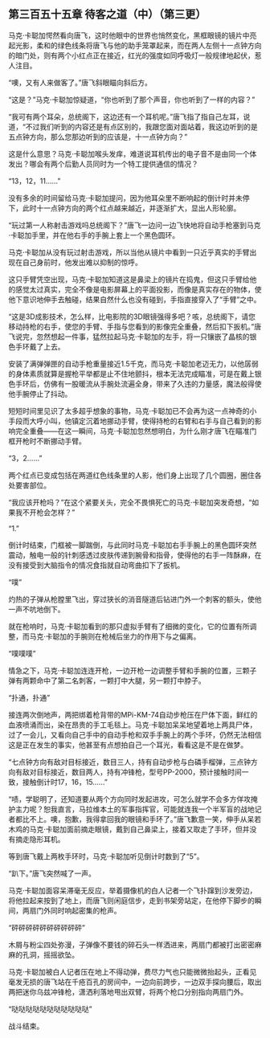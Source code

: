 ## 第三百五十五章 待客之道（中）（第三更）
马克·卡聪加愕然看向唐飞，这时他眼中的世界也悄然变化，黑框眼镜的镜片中亮起光影，柔和的绿色线条将唐飞与他的助手笼罩起来，而在两人左侧十一点钟方向的暗门处，则有两个小红点正在接近，红光的强度如同呼吸灯一般规律地起伏，惹人注目。

“噢，又有人来做客了。”唐飞斜眼瞄向斜后方。

“这是？”马克·卡聪加惊疑道，“你也听到了那个声音，你也听到了一样的内容？”

“我可有两个耳朵，总统阁下，这边还有一个耳机呢。”唐飞指了指自己左耳，说道，“不过我们听到的内容还是有点区别的，我跟您面对面站着，我这边听到的是五点钟方向，那么您那边听到的应该是，十一点钟方向？”

这是什么意思？马克·卡聪加喉头发痒，难道说耳机传出的电子音不是由同一个体发出？哪会有两个后勤人员同时为一个特工提供通信的情况？

“13，12，11……”

没有多余的时间留给马克·卡聪加提问，因为他耳朵里不断响起的倒计时并未停下，此时十一点钟方向的两个红点越来越近，并逐渐扩大，显出人形轮廓。

“玩过第一人称射击游戏吗总统阁下？”唐飞一边问一边飞快地将自动手枪塞到马克·卡聪加手里，并在他右手的手腕上套上一个黑色圆环。

马克·卡聪加从没有玩过射击游戏，所以当他从镜片中看到一只近乎真实的手臂出现在自己身前时，他发出难以抑制的惊呼。

这只手臂凭空出现，马克·卡聪加知道这是鼻梁上的镜片在捣鬼，但这只手臂给他的感觉太过真实，完全不像是电影屏幕上的平面投影，而像是真实存在的物体，使他下意识地伸手去触碰，结果自然什么也没有碰到，手指直接穿入了“手臂”之中。

“这是3D成影技术，怎么样，比电影院的3D眼镜强得多吧？咳，总统阁下，请您移动持枪的右手，使您的手臂、手指与您看到的影像完全重叠，然后扣下扳机。”唐飞说完，忽然想起一件事，猛然拉起马克·卡聪加的左手，将一只镶嵌了晶核的银色手环戴了上去。

安装了满弹弹匣的自动手枪重量接近1.5千克，而马克·卡聪加老迈无力，以他孱弱的身体素质就算是握枪平举都是止不住地颤抖，根本无法完成瞄准，可是在戴上银色手环后，仿佛有一股暖流从手腕处流遍全身，带来了久违的力量感，魔法般得使他手腕停止了抖动。

短短时间里见识了太多超乎想象的事物，马克·卡聪加已不会再为这一点神奇的小手段而大呼小叫，他镇定沉着地挪动手臂，使得持枪的右臂和右手与自己看到的影响完全重叠——在这一瞬间，马克·卡聪加忽然想明白，为什么刚才唐飞在瞄准门框开枪时不断挪动手臂。

“3，2……”

两个红点已变成包括在两道红色线条里的人影，他们身上出现了几个圆圈，圈住各处要害部位。

“我应该开枪吗？”在这个紧要关头，完全不畏惧死亡的马克·卡聪加突发奇想，“如果我不开枪会怎样？”

“1.”

倒计时结束，门框被一脚踹倒，与此同时马克·卡聪加右手手腕上的黑色圆环突然震动，触电一般的针刺感透过皮肤传递到腕骨和指骨，使得他的右手一阵酥麻，在没有接受到大脑指令的情况食指就自动弯曲扣下了扳机。

“噗”

灼热的子弹从枪膛里飞出，穿过狭长的消音隧道后钻进门外一个刺客的额头，使他一声不吭地倒下。

就在枪响时，马克·卡聪加看到的那只虚拟手臂有了细微的变化，它的位置有所调整，而马克·卡聪加的手腕则在枪械后坐力的作用下与之偏离。

“噗噗噗”

情急之下，马克·卡聪加连连开枪，一边开枪一边调整手臂和手腕的位置，三颗子弹有两颗命中了第二名刺客，一颗打中大腿，另一颗打中脖子。

“扑通，扑通”

接连两次倒地声，两把绑着枪背带的MPi-KM-74自动步枪压在尸体下面，鲜红的血液喷涌而出，染在昂贵的手工毛毯上。马克·卡聪加呆呆地望着地上两具尸体，过了一会儿，又看向自己手中的自动手枪和双手手腕上的两个手环，仍然无法相信这是正在发生的事实，他甚至有点想拍自己一个耳光，看看这是不是在做梦。

“七点钟方向有敌对目标接近，数目三人，持有自动步枪与白磷手榴弹，三点钟方向有敌对目标接近，数目两人，持有冲锋枪，型号PP-2000，预计接触时间一致，接触倒计时17，16，15……”

“啧，学聪明了，还知道要从两个方向同时发起进攻，可怎么就学不会多方佯攻掩护主力呢？恕我直言，马拉维本土的军事指挥官，可能就连我一个半军盲的战地记者都比不上。噢，抱歉，我得拿回我的眼镜和手环了。”唐飞歉意一笑，伸手从呆若木鸡的马克·卡聪加面前摘走眼镜，戴到自己鼻梁上，接着又取走了手环，但并没有摘走隐形耳机。

等到唐飞戴上两枚手环时，马克·卡聪加听见倒计时数到了“5”。

“趴下。”唐飞突然喊了一声。

马克·卡聪加面容呆滞毫无反应，举着摄像机的白人记者一个飞扑蹿到沙发旁边，将他拉起来按到了地上，而唐飞则闲庭信步，走到书架旁站定，在他停下脚步的瞬间，两扇门外同时响起密集的枪声。

“砰砰砰砰砰砰砰砰砰砰”

木屑与粉尘四处弥漫，子弹像不要钱的碎石头一样洒进来，两扇门都被打出密密麻麻的孔洞，摇摇欲坠。

马克·卡聪加被白人记者压在地上不得动弹，费尽力气也只能微微抬起头，正看见毫发无损的唐飞站在千疮百孔的房间中，一边向前跨步，一边双手探向腰后，取出两把迷你乌兹冲锋枪，潇洒利落地甩出双臂，将两个枪口分别指向两扇门外。

“哒哒哒哒哒哒哒哒哒哒哒”

战斗结束。

